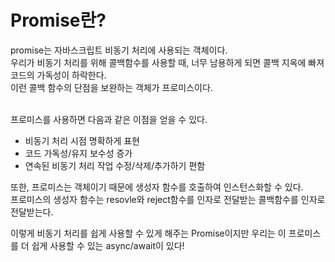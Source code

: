 <h1>Promise란?</h1>
promise는 자바스크립트 비동기 처리에 사용되는 객체이다.<br>
우리가 비동기 처리를 위해 콜백함수를 사용할 때, 너무 남용하게 되면 콜백 지옥에 빠져 코드의 가독성이 하락한다.<br>
이런 콜백 함수의 단점을 보완하는 객체가 프로미스이다.<br><br>

프로미스를 사용하면 다음과 같은 이점을 얻을 수 있다.<br>
- 비동기 처리 시점 명확하게 표현<br>
- 코드 가독성/유지 보수성 증가<br>
- 연속된 비동기 처리 작업 수정/삭제/추가하기 편함<br>

또한, 프로미스는 객체이기 때문에 생성자 함수를 호출하여 인스턴스화할 수 있다.<br>
프로미스의 생성자 함수는 resovle와 reject함수를 인자로 전달받는 콜백함수를 인자로 전달받는다.<br>

이렇게 비동기 처리를 쉽게 사용할 수 있게 해주는 Promise이지만 우리는 이 프로미스를 더 쉽게 사용할 수 있는 async/await이 있다!
